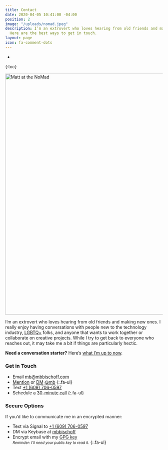 ```yaml
---
title: Contact
date: 2020-04-05 10:41:00 -04:00
position: 2
image: "/uploads/nomad.jpeg"
description: I’m an extrovert who loves hearing from old friends and making new ones.
  Here are the best ways to get in touch.
layout: page
icon: fa-comment-dots
---
```


  * 
{:toc} 

<img src="/uploads/nomad.jpeg" alt="Matt at the NoMad" width="1024" height="768">

I’m an extrovert who loves hearing from old friends and making new ones. I really enjoy having conversations with people new to the technology industry, <abbr title="Lesbian, Gay, Bisexual, Transgender, Queer, Questioning and More">LGBTQ+</abbr> folks, and anyone that wants to work together or collaborate on creative projects. While I try to get back to everyone who reaches out, it may take me a bit if things are particularly hectic.

**Need a conversation starter?** Here’s [what I’m up to now](/now/).

### <i class="fa-regular fa-hand-wave fa-sm"></i> Get in Touch

* <span class="fa-li"><i class="fa-solid fa-sm fa-envelope"></i></span> Email <a href="sms:+16097060597">[mb@mbbischoff.com](mailto:mb@mbbischoff.com?subject=👋)</a>
* <span class="fa-li"><i class="fa-brands fa-sm fa-square-x-twitter"></i></span> [Mention](https://twitter.com/intent/tweet?screen_name=mb) or <abbr title="Direct Message">[DM](https://twitter.com/messages/compose?recipient_id=5107)</abbr> [@mb](https://twitter.com/mb)
{:.fa-ul}
* <span class="fa-li"><i class="fa-solid fa-sm fa-comments"></i></span> Text <a href="sms:+16097060597">+1 (609) 706-0597</a>
* <span class="fa-li"><i class="fa-solid fa-sm fa-calendar-plus"></i></span> Schedule a [30-minute call](https://calendly.com/matthewbischoff/30-minute-call)
{:.fa-ul}


### <i class="fa-regular fa-sm fa-key"></i> Secure Options

If you’d like to communicate me in an encrypted manner:

* <span class="fa-li"><i class="fa-brands fa-sm fa-signal-messenger"></i></span> Text via Signal to [+1 (609) 706-0597](sgnl://text:+16097060597)
* <span class="fa-li"><i class="fa-brands fa-sm fa-keybase"></i></span>DM via Keybase at [mbbischoff](https://keybase.io/mbbischoff)
* <span class="fa-li"><i class="fa-solid fa-sm fa-lock"></i></span>Encrypt email with my [GPG key](/mb.gpg)
<br><small>*Reminder: I’ll need your public key to read it.*</small>
{:.fa-ul}
